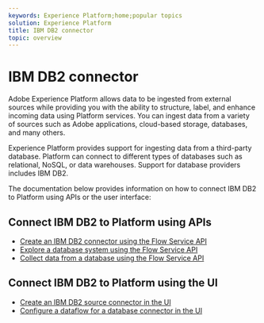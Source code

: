 ```yaml
---
keywords: Experience Platform;home;popular topics
solution: Experience Platform
title: IBM DB2 connector
topic: overview
---
```


# IBM DB2 connector

Adobe Experience Platform allows data to be ingested from external sources while providing you with the ability to structure, label, and enhance incoming data using Platform services. You can ingest data from a variety of sources such as Adobe applications, cloud-based storage, databases, and many others.

Experience Platform provides support for ingesting data from a third-party database. Platform can connect to different types of databases such as relational, NoSQL, or data warehouses. Support for database providers includes IBM DB2.

The documentation below provides information on how to connect IBM DB2 to Platform using APIs or the user interface:

## Connect IBM DB2 to Platform using APIs

- [Create an IBM DB2 connector using the Flow Service API](../../tutorials/api/create/databases/ibm-db2.md)
- [Explore a database system using the Flow Service API](../../tutorials/api/explore/database-nosql.md)
- [Collect data from a database using the Flow Service API](../../tutorials/api/collect/database-nosql.md)

## Connect IBM DB2 to Platform using the UI

- [Create an IBM DB2 source connector in the UI](../../tutorials/ui/create/databases/ibm-db2.md)
- [Configure a dataflow for a database connector in the UI](../../tutorials/ui/dataflow/databases.md)
